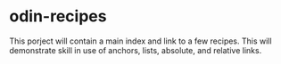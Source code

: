 # odin-recipes
This porject will contain a main index and link to a few recipes.
This will demonstrate skill in use of anchors, lists, absolute,
and relative links.
